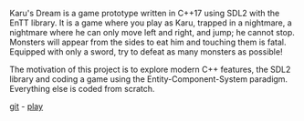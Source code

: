 Karu's Dream is a game prototype written in C++17 using SDL2 with the EnTT library. It is a game where you play as Karu, trapped in a nightmare, a nightmare where he can only move left and right, and jump; he cannot stop. Monsters will appear from the sides to eat him and touching them is fatal. Equipped with only a sword, try to defeat as many monsters as possible!

The motivation of this project is to explore modern C++ features, the SDL2 library and coding a game using the Entity-Component-System paradigm. Everything else is coded from scratch.

[git](https://gitlab.com/momodevelop/game-karu-dream) -
[play](https://momohoudai.itch.io/karudream)

